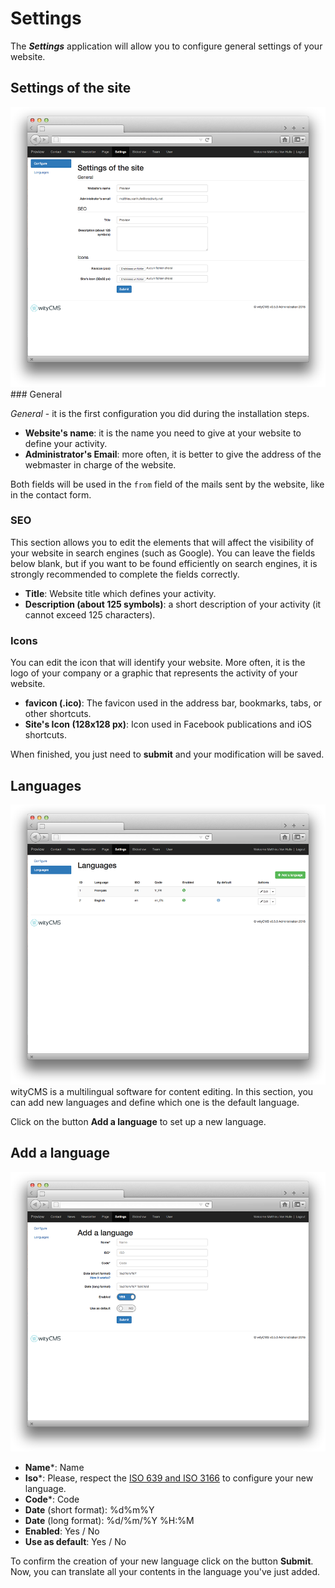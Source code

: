 # Settings

The ***Settings*** application will allow you to configure general settings of your website.

## Settings of the site

![](settings-01.png)
### General

*General* - it is the first configuration you did during the installation steps.

* **Website's name**: it is the name you need to give at your website to define your activity.
* **Administrator's Email**: more often, it is better to give the address of the webmaster in charge of the website.

Both fields will be used in the `from` field of the mails sent by the website, like in the contact form.

### SEO

This section allows you to edit the elements that will affect the visibility of your website in search engines (such as Google). You can leave the fields below blank, but if you want to be found efficiently on search engines, it is strongly recommended to complete the fields correctly.

* **Title**: Website title which defines your activity.
* **Description (about 125 symbols)**: a short description of your activity (it cannot exceed 125 characters).

### Icons

You can edit the icon that will identify your website. More often, it is the logo of your company or a graphic that represents the activity of your website.

* **favicon (.ico)**: The favicon used in the address bar, bookmarks, tabs, or other shortcuts.
* **Site's Icon (128x128 px)**: Icon used in Facebook publications and iOS shortcuts. 

When finished, you just need to **submit** and your modification will be saved.

## Languages

![](settings-02.png)
wityCMS is a multilingual software for content editing. 
In this section, you can add new languages and define which one is the default language.

Click on the button **Add a language** to set up a new language.

## Add a language

![](settings-03.png)

* **Name***:  Name
* **Iso***: Please, respect the [ISO 639 and ISO 3166](http://www.localeplanet.com/icu/) to configure your new language.
* **Code***: Code
* **Date** (short format): %d%m%Y
* **Date** (long format): %d/%m/%Y %H:%M
* **Enabled**: Yes / No
* **Use as default**: Yes / No

To confirm the creation of your new language click on the button **Submit**.
Now, you can translate all your contents in the language you've just added.